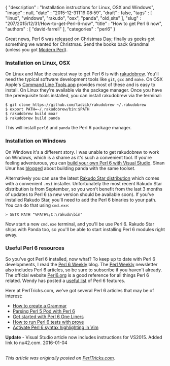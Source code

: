 {
   "description" : "Installation instructions for Linux, OSX and Windows",
   "image" : null,
   "date" : "2015-12-31T19:08:59",
   "draft" : false,
   "tags" : [
      "linux",
      "windows",
      "rakudo",
      "osx",
      "panda",
      "old_site"
   ],
   "slug" : "207/2015/12/31/How-to-get-Perl-6-now",
   "title" : "How to get Perl 6 now",
   "authors" : [
      "david-farrell"
   ],
   "categories" : "perl6"
}


Great news, Perl 6 was [released](https://perl6advent.wordpress.com/2015/12/25/christmas-is-here/) on Christmas Day; finally us geeks got something we wanted for Christmas. Send the books back Grandma! (unless you got [Modern Perl](http://perltricks.com/article/205/2015/12/21/Modern-Perl-4th-edition--a-review)).

### Installation on Linux, OSX

On Linux and Mac the easiest way to get Perl 6 is with [rakudobrew](https://github.com/tadzik/rakudobrew). You'll need the typical software development tools like `git`, `gcc` and `make`. On OSX Apple's [Command Line Tools app](https://developer.apple.com/opensource/) provides most of these and is easy to install. On Linux they're available via the package manager. Once you have the prerequisite tools installed, you can install rakudobrew via the terminal:

``` prettyprint
$ git clone https://github.com/tadzik/rakudobrew ~/.rakudobrew
$ export PATH=~/.rakudobrew/bin:$PATH
$ rakudobrew build moar
$ rakudobrew build panda
```

This will install `perl6` and `panda` the Perl 6 package manager.

### Installation on Windows

On Windows it's a different story. I was unable to get rakudobrew to work on Windows, which is a shame as it's such a convenient tool. If you're feeling adventurous, you can [build your own Perl 6 with Visual Studio](http://perltricks.com/article/135/2014/11/18/Building-Perl-6-with-Visual-Studio-2013). Sinan Unur has [blogged](https://www.nu42.com/2015/12/perl6-rakudo-released.html) about building panda with the same toolset.

Alternatively you can use the latest [Rakudo Star distribution](http://rakudo.org/downloads/star/) which comes with a convenient `.msi` installer. Unfortunately the most recent Rakudo Star distribution is from September, so you won't benefit from the last 3 months of updates to Perl 6 (a new version should be available soon). If you've installed Rakudo Star, you'll need to add the Perl 6 binaries to your path. You can do that using `cmd.exe`:

``` prettyprint
> SETX PATH "%PATH%;C:\rakudo\bin"
```

Now start a new `cmd.exe` terminal, and you'll be use Perl 6. Rakudo Star ships with Panda too, so you'll be able to start installing Perl 6 modules right away.

### Useful Perl 6 resources

So you've got Perl 6 installed, now what? To keep up to date with Perl 6 developments, I read the [Perl 6 Weekly](https://p6weekly.wordpress.com/) blog. The [Perl Weekly](http://perlweekly.com/) newsletter also includes Perl 6 articles, so be sure to subscribe if you haven't already. The official website [Perl6.org](http://perl6.org/) is a good reference for all things Perl 6 related. Wendy has posted a [useful list](https://wendyga.wordpress.com/2015/12/25/why-would-you-want-to-use-perl-6-some-answers/) of Perl 6 features.

Here at PerlTricks.com, we've got several Perl 6 articles that may be of interest:

-   [How to create a Grammar](http://perltricks.com/article/144/2015/1/13/How-to-create-a-grammar-in-Perl-6)
-   [Parsing Perl 5 Pod with Perl 6](http://perltricks.com/article/170/2015/4/30/Parsing-Perl-5-pod-with-Perl-6)
-   [Get started with Perl 6 One Liners](http://perltricks.com/article/136/2014/11/20/Get-started-with-Perl-6-one-liners)
-   [How to run Perl 6 tests with prove](http://perltricks.com/article/177/2015/6/9/Get-to-grips-with-Prove--Perl-s-test-workhorse)
-   [Activate Perl 6 syntax highlighting in Vim](http://perltricks.com/article/194/2015/9/22/Activating-Perl-6-syntax-highlighting-in-Vim)

**Update** - Visual Studio article now includes instructions for VS2015. Added link to nu42.com. 2016-01-04

\
*This article was originally posted on [PerlTricks.com](http://perltricks.com).*
